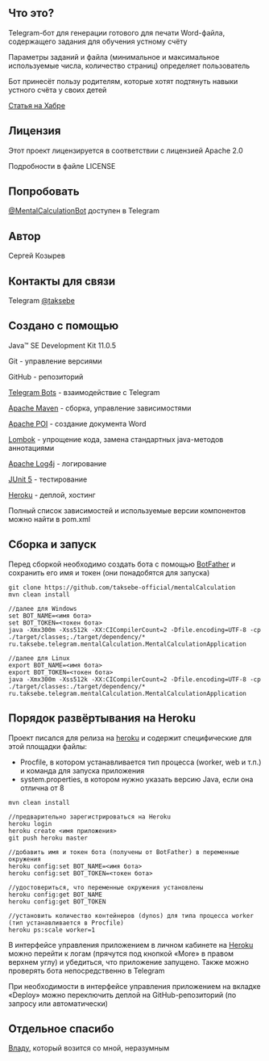 ## Что это?

Telegram-бот для генерации готового для печати Word-файла, содержащего задания для обучения устному счёту

Параметры заданий и файла (минимальное и максимальное используемые числа, количество страниц) определяет пользователь

Бот принесёт пользу родителям, которые хотят подтянуть навыки устного счёта у своих детей

[Статья на Хабре](https://habr.com/ru/post/528694/)

## Лицензия

Этот проект лицензируется в соответствии с лицензией Apache 2.0

Подробности в файле LICENSE

## Попробовать

[@MentalCalculationBot](https://t.me/MentalCalculationBot) доступен в Telegram

## Автор

Сергей Козырев

## Контакты для связи

Telegram [@taksebe](https://t.me/taksebe)

## Создано с помощью

Java™ SE Development Kit 11.0.5

Git - управление версиями

GitHub - репозиторий

[Telegram Bots](https://core.telegram.org/bots) - взаимодействие с Telegram

[Apache Maven](https://maven.apache.org/) - сборка, управление зависимостями

[Apache POI](https://poi.apache.org/) - создание документа Word

[Lombok](https://projectlombok.org/) - упрощение кода, замена стандартных java-методов аннотациями

[Apache Log4j](https://logging.apache.org/log4j/) - логирование

[JUnit 5](https://junit.org/junit5/) - тестирование

[Heroku](https://www.heroku.com/) - деплой, хостинг

Полный список зависимостей и используемые версии компонентов можно найти в pom.xml

## Сборка и запуск

Перед сборкой необходимо создать бота с помощью [BotFather](https://t.me/botfather) и сохранить его имя и токен (они понадобятся для запуска)

```
git clone https://github.com/taksebe-official/mentalCalculation
mvn clean install

//далее для Windows
set BOT_NAME=<имя бота>
set BOT_TOKEN=<токен бота>
java -Xmx300m -Xss512k -XX:CICompilerCount=2 -Dfile.encoding=UTF-8 -cp ./target/classes;./target/dependency/* ru.taksebe.telegram.mentalCalculation.MentalCalculationApplication

//далее для Linux
export BOT_NAME=<имя бота>
export BOT_TOKEN=<токен бота>
java -Xmx300m -Xss512k -XX:CICompilerCount=2 -Dfile.encoding=UTF-8 -cp ./target/classes:./target/dependency/* ru.taksebe.telegram.mentalCalculation.MentalCalculationApplication
```

## Порядок развёртывания на Heroku

Проект писался для релиза на [heroku](https://www.heroku.com/) и содержит специфические для этой площадки файлы:
+ Procfile, в котором устанавливается тип процесса (worker, web  и т.п.) и команда для запуска приложения
+ system.properties, в котором нужно указать версию Java, если она отлична от 8
```
mvn clean install

//предварительно зарегистрироваться на Heroku
heroku login
heroku create <имя приложения>
git push heroku master

//добавить имя и токен бота (получены от BotFather) в переменные окружения
heroku config:set BOT_NAME=<имя бота>
heroku config:set BOT_TOKEN=<токен бота>

//удостовериться, что переменные окружения установлены
heroku config:get BOT_NAME
heroku config:get BOT_TOKEN

//установить количество контейнеров (dynos) для типа процесса worker (тип устанавливается в Procfile)
heroku ps:scale worker=1
```

В интерфейсе управления приложением в личном кабинете на [Heroku](https://www.heroku.com/) можно перейти к логам (прячутся под кнопкой «More» в правом верхнем углу) и убедиться, что приложение запущено. Также можно проверять бота непосредственно в Telegram

При необходимости в интерфейсе управления приложением на вкладке «Deploy» можно переключить деплой на GitHub-репозиторий (по запросу или автоматически)

## Отдельное спасибо

[Владу](https://github.com/itotx), который возится со мной, неразумным